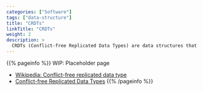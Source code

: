 ```yaml
---
categories: ["Software"]
tags: ["data-structure"]
title: "CRDTs"
linkTitle: "CRDTs"
weight: 2
description: >
  CRDTs (Conflict-free Replicated Data Types) are data structures that allow multiple replicas of a shared data set to be kept in sync without the need for a central authority or global clock, using techniques such as convergence, idempotence, and commutativity to resolve conflicts and ensure consistency among the replicas.
---
```


{{% pageinfo %}}
WIP: Placeholder page

* [Wikipedia: Conflict-free replicated data type](https://en.wikipedia.org/wiki/Conflict-free_replicated_data_type)
* [Conflict-free Replicated Data Types](https://crdt.tech/)
{{% /pageinfo %}}
